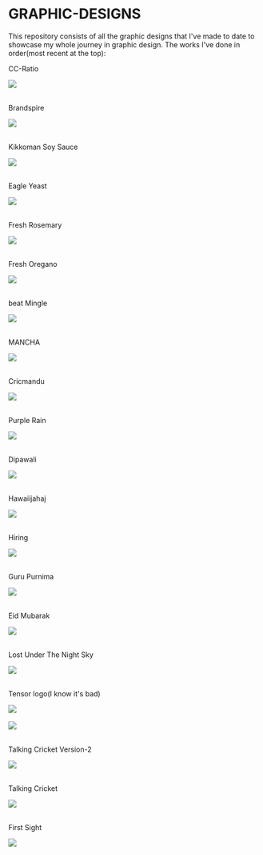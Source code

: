 # GRAPHIC-DESIGNS
This repository  consists of all the graphic designs that I've made to date to showcase my whole journey in graphic design. The works I've done in order(most recent at the top):

CC-Ratio
<div><img text-align="centre" src="CC-Ratio.png"></div><br>

Brandspire
<div><img text-align="centre" src="Brandspire.png"></div><br>

Kikkoman Soy Sauce
<div><img text-align="centre" src="Kikkoman Soy Sauce.png"></div><br>

Eagle Yeast
<div><img text-align="centre" src="EagleYeast.png"></div><br>

Fresh Rosemary
<div><img text-align="centre" src="Rosemary.png"></div><br>

Fresh Oregano
<div><img text-align="centre" src="FRESH-OREGANO.png"></div><br>

beat Mingle
<div><img text-align="centre" src="beatMingle.png"></div><br>

MANCHA
<div><img text-align="centre" src="MANCHA.png"></div><br>

Cricmandu
<div><img text-align="centre" src="Cricmandu.png"></div><br>

Purple Rain
<div><img text-align="centre" src="Umbrella.png"></div><br>

Dipawali
<div><img text-align="centre" src="Dipawali.png"></div><br>

Hawaiijahaj
<div><img text-align="centre" src="Hawaiijahaj.png"></div><br>

Hiring
<div><img text-align="centre" src="WeAreHiring(3).png"></div><br>

Guru Purnima
<div><img text-align="centre" src="GuruPurnima.png"></div><br>

Eid Mubarak
<div><img text-align="centre" src="Eid-Mubarak.png"></div><br>

Lost Under The Night Sky
<div><img text-align="centre" src="LUTNS.png"></div><br>

Tensor logo(I know it's bad)
<div><img text-align="centre" src="TENSOR2.0.jpg"></div><br>
<div><img text-align="centre" src="TENSOR2.1.jpg"></div><br>

Talking Cricket Version-2
<div><img text-align="centre" src="TALKING CRICKET v2.jpg"></div><br>

Talking Cricket
<div><img text-align="centre" src="TALKING CRICKET.jpg"></div><br>

First Sight
<div><img text-align="centre" src="FIRST SIGHT.jpg"></div><br>



